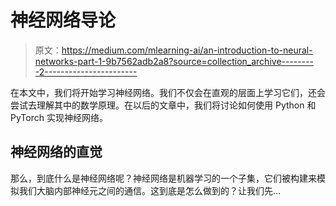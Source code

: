 # 神经网络导论

> 原文：<https://medium.com/mlearning-ai/an-introduction-to-neural-networks-part-1-9b7562adb2a8?source=collection_archive---------2----------------------->

在本文中，我们将开始学习神经网络。我们不仅会在直观的层面上学习它们，还会尝试去理解其中的数学原理。在以后的文章中，我们将讨论如何使用 Python 和 PyTorch 实现神经网络。

## 神经网络的直觉

那么，到底什么是神经网络呢？神经网络是机器学习的一个子集，它们被构建来模拟我们大脑内部神经元之间的通信。这到底是怎么做到的？让我们先…